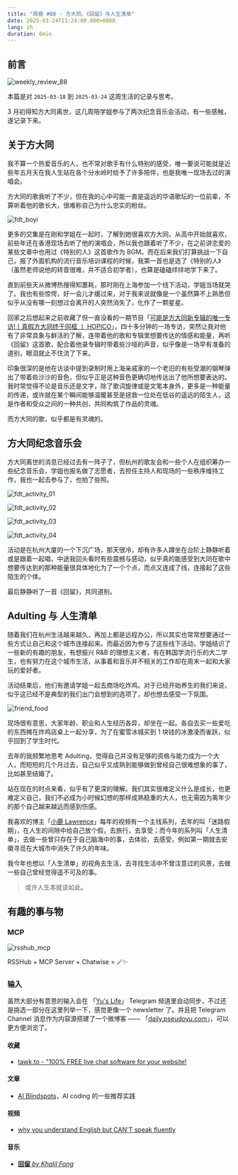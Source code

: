 ```yaml
---
title: "周报 #88 - 方大同、《回留》与人生清单"
date: 2025-03-24T11:24:00.000+0800
lang: zh
duration: 6min
---
```




## 前言

![weekly_review_88](https://image.pseudoyu.com/images/weekly_review_88.png)

本篇是对 `2025-03-18` 到 `2025-03-24` 这周生活的记录与思考。

3 月初得知方大同离世，这几周陪学姐参与了两次纪念音乐会活动，有一些感触，遂记录下来。

## 关于方大同

我不算一个热爱音乐的人，也不常对歌手有什么特别的感受，唯一要说可能就是近些年五月天在我人生站在各个分水岭时给予了许多陪伴，也是我唯一现场去过的演唱会。

方大同的歌我听了不少，但在我的心中可能一直是遥远的华语歌坛的一位前辈，不算听着他的歌长大，很难称自己为什么忠实的粉丝。

![fdt_boyi](https://image.pseudoyu.com/images/fdt_boyi.jpg)

更多的交集是在刚和学姐在一起时，了解到她很喜欢方大同，从高中开始就喜欢，前些年还在香港现场去听了他的演唱会，所以我也跟着听了不少，在之前讲恋爱的某些文章中也用过《特别的人》这首歌作为 BGM。而在后来我们打算挑战一下自己，报了外面机构的流行音乐培训课程的时候，我第一首也是选了《特别的人》（虽然老师说他的转音很难，并不适合初学者），也算是磕磕绊绊地学下来了。

直到前些天从微博热搜得知噩耗，那时刚在上海参加一个线下活动，学姐当场就哭了。我也有些惊愕，好一会儿才缓过来，对于我来说就像是一个虽然算不上熟悉但似乎从没有哪一刻想过会离开的人突然消失了，化作了一颗星星。

回家之后想起来之前收藏了但一直没看的一期节目「[可能是方大同新专辑的唯一专访!丨真假方大同终于同框 丨 HOPICO](https://www.bilibili.com/video/BV1ZzyTYvEgq)」，四十多分钟的一场专访，突然让我对他有了非常具象与鲜活的了解，连带着他的歌和专辑里想要传达的情感和能量，再听《回留》这首歌，配合着他录专辑时带着些沙哑的声音，似乎像是一场早有准备的道别，眼泪就止不住流了下来。

印象很深的是他在访谈中提到录制时用上海亲戚家的一个老旧的有些受潮的钢琴弹出了带着些沙沙的音色，但似乎正是这种音色更确切地传达出了他所想要表达的。我时常觉得不论是音乐还是文字，除了歌词旋律或是文笔本身外，更多是一种能量的传递，或许就在某个瞬间能够温暖甚至是拯救一位处在低谷的遥远的陌生人，这是作者和受众之间的一种共创，共同构筑了作品的灵魂。

而方大同的歌，似乎都是有灵魂的。

## 方大同纪念音乐会

方大同离世的消息已经过去有一阵子了，但杭州的歌友会和一些个人在组织筹办一些纪念音乐会，学姐也报名做了志愿者，去担任主持人和现场的一些秩序维持工作，我也一起去参与了，也拍了些照。

![fdt_activity_01](https://image.pseudoyu.com/images/fdt_activity_01.jpg)

![fdt_activity_02](https://image.pseudoyu.com/images/fdt_activity_02.jpg)

![fdt_activity_03](https://image.pseudoyu.com/images/fdt_activity_03.jpg)

![fdt_activity_04](https://image.pseudoyu.com/images/fdt_activity_04.jpg)

活动是在杭州大厦的一个下沉广场，那天很冷，却有许多人蹲坐在台阶上静静听着或是跟着一起唱，中途我回头看时有些震撼与感动，似乎真的能感受到大同在歌中想要传达到的那种能量很具体地化为了一个个点，而点又连成了线，连接起了这些陌生的个体。

最后静静听了一首《回留》，共同道别。

## Adulting 与 人生清单

随着我们在杭州生活越来越久，再加上都是远程办公，所以其实也常常想要通过一些方式让自己和这个城市连接起来。而最近因为参与了这些线下活动，学姐结识了一些新的有趣的朋友，有想振兴 R&B 的理想主义者，有在韩国学流行乐的大二学生，也有努力在这个城市生活，从事着和音乐并不相关的工作却在周末一起和大家玩的爱好者。

活动结束后，他们有邀请学姐一起去商场吃炸鸡。对于已经开始养生的我们来说，似乎这已经不是典型的我们出门会想到的选项了，却也想去感受一下氛围。

![friend_food](https://image.pseudoyu.com/images/friend_food.png)

现场很有意思，大家年龄、职业和人生经历各异，却坐在一起。各自去买一些爱吃的东西摊在炸鸡店桌上一起分享，为了在蜜雪冰城买到 1 块钱的冰激凌而雀跃，似乎回到了学生时代。

去年的我频繁地思考 Adulting，觉得自己并没有足够的资格与能力成为一个大人，而短短的几个月过去，自己似乎又成熟到能够做到曾经自己很难想象的事了，比如甚至结婚了。

站在现在的时点来看，似乎有了更深的理解。我们其实很难定义什么是成长，也更难定义自己，我们不必成为小时候幻想的那样成熟稳重的大人，也无需因为离年少的那个自己越来越远而感到伤感。

我喜欢的博主「[小鹿 Lawrence](https://space.bilibili.com/37029661)」每年的视频有一个主线系列，去年的叫「迷路假期」，在人生的间隙中给自己放个假，去旅行，去享受；而今年的系列叫「人生清单」，去做一些曾只存在于自己脑海中的事，去体验，去感受，例如第一期就去安徽寻觅在大城市中消失了许久的年味。

我今年也想以「人生清单」的视角去生活，去寻找生活中不曾注意过的风景，去做一些自己曾经觉得遥不可及的事。

> 或许人生本就该如此。

## 有趣的事与物

### MCP

![rsshub_mcp](https://image.pseudoyu.com/images/rsshub_mcp.jpeg)

RSSHub + MCP Server + Chatwise = 🪄✨

### 输入

虽然大部分有意思的输入会在 「[Yu's Life](https://t.me/pseudoyulife)」 Telegram 频道里自动同步，不过还是挑选一部分在这里列举一下，感觉更像一个 newsletter 了。并且把 Telegram Channel 消息作为内容源搭建了一个微博客 —— 「[daily.pseudoyu.com](https://daily.pseudoyu.com/)」，可以更方便浏览了。

#### 收藏

- [tawk.to - "100% FREE live chat software for your website!](https://www.tawk.to/)

#### 文章

- [AI Blindspots](https://ezyang.github.io/ai-blindspots/)，AI coding 的一些推荐实践

#### 视频

- [why you understand English but CAN'T speak fluently](https://www.youtube.com/watch?v=oXOTlM9n-_k)

#### 音乐

- [**回留** *by Khalil Fong*](https://open.spotify.com/track/5iFT7yzuvfK8WOqiN22QqX)

